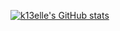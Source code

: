 [![k13elle's GitHub stats](https://github-readme-stats.vercel.app/api?username=k13elle)](https://github.com/anuraghazra/github-readme-stats)
